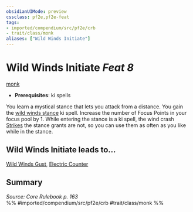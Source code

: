 ```yaml
---
obsidianUIMode: preview
cssclass: pf2e,pf2e-feat
tags:
- imported/compendium/src/pf2e/crb
- trait/class/monk
aliases: ["Wild Winds Initiate"]
---
```

# Wild Winds Initiate  *Feat 8*  
[monk](rules/traits/monk.md)  

- **Prerequisites**: ki spells

You learn a mystical stance that lets you attack from a distance. You gain the [wild winds stance](../spells/wild-winds-stance.md) ki spell. Increase the number of Focus Points in your focus pool by 1. While entering the stance is a ki spell, the wind crash [Strikes](strike.md) the stance grants are not, so you can use them as often as you like while in the stance.

## Wild Winds Initiate leads to...

[Wild Winds Gust](wild-winds-gust.md), [Electric Counter](electric-counter-frp2.md)

## Summary

*Source: Core Rulebook p. 163*  
%% #imported/compendium/src/pf2e/crb #trait/class/monk %%